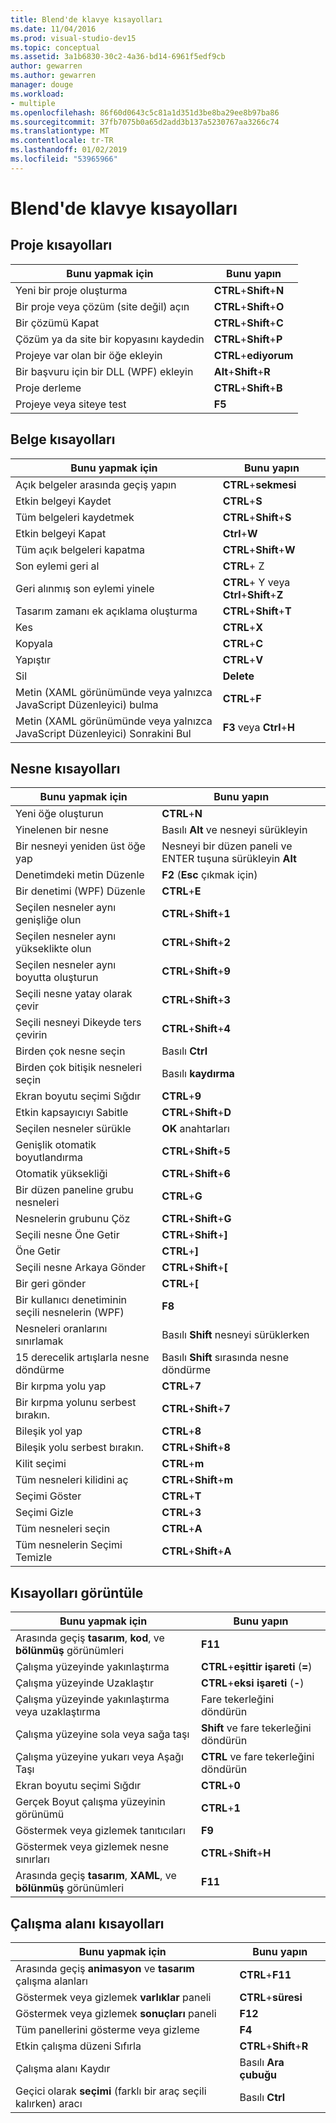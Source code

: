 ```yaml
---
title: Blend'de klavye kısayolları
ms.date: 11/04/2016
ms.prod: visual-studio-dev15
ms.topic: conceptual
ms.assetid: 3a1b6830-30c2-4a36-bd14-6961f5edf9cb
author: gewarren
ms.author: gewarren
manager: douge
ms.workload:
- multiple
ms.openlocfilehash: 86f60d0643c5c81a1d351d3be8ba29ee8b97ba86
ms.sourcegitcommit: 37fb7075b0a65d2add3b137a5230767aa3266c74
ms.translationtype: MT
ms.contentlocale: tr-TR
ms.lasthandoff: 01/02/2019
ms.locfileid: "53965966"
---
```

# <a name="keyboard-shortcuts-in-blend"></a>Blend'de klavye kısayolları

## <a name="project-shortcuts"></a>Proje kısayolları

|Bunu yapmak için|Bunu yapın|
|----------------|-------------|
|Yeni bir proje oluşturma|**CTRL**+**Shift**+**N**|
|Bir proje veya çözüm (site değil) açın|**CTRL**+**Shift**+**O**|
|Bir çözümü Kapat|**CTRL**+**Shift**+**C**|
|Çözüm ya da site bir kopyasını kaydedin|**CTRL**+**Shift**+**P**|
|Projeye var olan bir öğe ekleyin|**CTRL**+**ediyorum**|
|Bir başvuru için bir DLL (WPF) ekleyin|**Alt**+**Shift**+**R**|
|Proje derleme|**CTRL**+**Shift**+**B**|
|Projeye veya siteye test|**F5**|

## <a name="document-shortcuts"></a>Belge kısayolları

|Bunu yapmak için|Bunu yapın|
|----------------|-------------|
|Açık belgeler arasında geçiş yapın|**CTRL**+**sekmesi**|
|Etkin belgeyi Kaydet|**CTRL**+**S**|
|Tüm belgeleri kaydetmek|**CTRL**+**Shift**+**S**|
|Etkin belgeyi Kapat|**Ctrl**+**W**|
|Tüm açık belgeleri kapatma|**CTRL**+**Shift**+**W**|
|Son eylemi geri al|**CTRL**+ Z|
|Geri alınmış son eylemi yinele|**CTRL**+ Y veya **Ctrl**+**Shift**+**Z**|
|Tasarım zamanı ek açıklama oluşturma|**CTRL**+**Shift**+**T**|
|Kes|**CTRL**+**X**|
|Kopyala|**CTRL**+**C**|
|Yapıştır|**CTRL**+**V**|
|Sil|**Delete**|
|Metin (XAML görünümünde veya yalnızca JavaScript Düzenleyici) bulma|**CTRL**+**F**|
|Metin (XAML görünümünde veya yalnızca JavaScript Düzenleyici) Sonrakini Bul|**F3** veya **Ctrl**+**H**|

## <a name="object-shortcuts"></a>Nesne kısayolları

|Bunu yapmak için|Bunu yapın|
|----------------|-------------|
|Yeni öğe oluşturun|**CTRL**+**N**|
|Yinelenen bir nesne|Basılı **Alt** ve nesneyi sürükleyin|
|Bir nesneyi yeniden üst öğe yap|Nesneyi bir düzen paneli ve ENTER tuşuna sürükleyin **Alt**|
|Denetimdeki metin Düzenle|**F2** (**Esc** çıkmak için)|
|Bir denetimi (WPF) Düzenle|**CTRL**+**E**|
|Seçilen nesneler aynı genişliğe olun|**CTRL**+**Shift**+**1**|
|Seçilen nesneler aynı yükseklikte olun|**CTRL**+**Shift**+**2**|
|Seçilen nesneler aynı boyutta oluşturun|**CTRL**+**Shift**+**9**|
|Seçili nesne yatay olarak çevir|**CTRL**+**Shift**+**3**|
|Seçili nesneyi Dikeyde ters çevirin|**CTRL**+**Shift**+**4**|
|Birden çok nesne seçin|Basılı **Ctrl**|
|Birden çok bitişik nesneleri seçin|Basılı **kaydırma**|
|Ekran boyutu seçimi Sığdır|**CTRL**+**9**|
|Etkin kapsayıcıyı Sabitle|**CTRL**+**Shift**+**D**|
|Seçilen nesneler sürükle|**OK** anahtarları|
|Genişlik otomatik boyutlandırma|**CTRL**+**Shift**+**5**|
|Otomatik yüksekliği|**CTRL**+**Shift**+**6**|
|Bir düzen paneline grubu nesneleri|**CTRL**+**G**|
|Nesnelerin grubunu Çöz|**CTRL**+**Shift**+**G**|
|Seçili nesne Öne Getir|**CTRL**+**Shift**+**]**|
|Öne Getir|**CTRL**+**]**|
|Seçili nesne Arkaya Gönder|**CTRL**+**Shift**+**[**|
|Bir geri gönder|**CTRL**+**[**|
|Bir kullanıcı denetiminin seçili nesnelerin (WPF)|**F8**|
|Nesneleri oranlarını sınırlamak|Basılı **Shift** nesneyi sürüklerken|
|15 derecelik artışlarla nesne döndürme|Basılı **Shift** sırasında nesne döndürme|
|Bir kırpma yolu yap|**CTRL**+**7**|
|Bir kırpma yolunu serbest bırakın.|**CTRL**+**Shift**+**7**|
|Bileşik yol yap|**CTRL**+**8**|
|Bileşik yolu serbest bırakın.|**CTRL**+**Shift**+**8**|
|Kilit seçimi|**CTRL**+**m**|
|Tüm nesneleri kilidini aç|**CTRL**+**Shift**+**m**|
|Seçimi Göster|**CTRL**+**T**|
|Seçimi Gizle|**CTRL**+**3**|
|Tüm nesneleri seçin|**CTRL**+**A**|
|Tüm nesnelerin Seçimi Temizle|**CTRL**+**Shift**+**A**|

## <a name="view-shortcuts"></a>Kısayolları görüntüle

|Bunu yapmak için|Bunu yapın|
|----------------|-------------|
|Arasında geçiş **tasarım**, **kod**, ve **bölünmüş** görünümleri|**F11**|
|Çalışma yüzeyinde yakınlaştırma|**CTRL**+**eşittir işareti** (**=**)|
|Çalışma yüzeyinde Uzaklaştır|**CTRL**+**eksi işareti** (**-**)|
|Çalışma yüzeyinde yakınlaştırma veya uzaklaştırma|Fare tekerleğini döndürün|
|Çalışma yüzeyine sola veya sağa taşı|**Shift** ve fare tekerleğini döndürün|
|Çalışma yüzeyine yukarı veya Aşağı Taşı|**CTRL** ve fare tekerleğini döndürün|
|Ekran boyutu seçimi Sığdır|**CTRL**+**0**|
|Gerçek Boyut çalışma yüzeyinin görünümü|**CTRL**+**1**|
|Göstermek veya gizlemek tanıtıcıları|**F9**|
|Göstermek veya gizlemek nesne sınırları|**CTRL**+**Shift**+**H**|
|Arasında geçiş **tasarım**, **XAML**, ve **bölünmüş** görünümleri|**F11**|

## <a name="workspace-shortcuts"></a>Çalışma alanı kısayolları

|Bunu yapmak için|Bunu yapın|
|----------------|-------------|
|Arasında geçiş **animasyon** ve **tasarım** çalışma alanları|**CTRL**+**F11**|
|Göstermek veya gizlemek **varlıklar** paneli|**CTRL**+**süresi**|
|Göstermek veya gizlemek **sonuçları** paneli|**F12**|
|Tüm panellerini gösterme veya gizleme|**F4**|
|Etkin çalışma düzeni Sıfırla|**CTRL**+**Shift**+**R**|
|Çalışma alanı Kaydır|Basılı **Ara çubuğu**|
|Geçici olarak **seçimi** (farklı bir araç seçili kalırken) aracı|Basılı **Ctrl**|